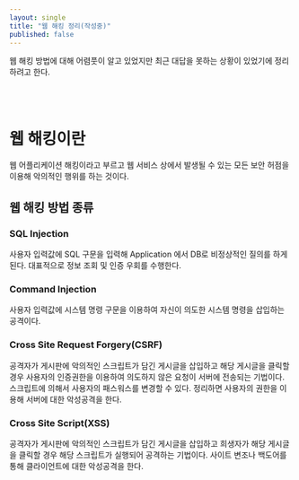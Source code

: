 ```yaml
---
layout: single
title: "웹 해킹 정리(작성중)"
published: false
---
```


웹 해킹 방법에 대해 어렴풋이 알고 있었지만 최근 대답을 못하는 상황이 있었기에 정리하려고 한다.


<br/>
<br/>

# 웹 해킹이란

웹 어플리케이션 해킹이라고 부르고 웹 서비스 상에서 발생될 수 있는 모든 보안 허점을 이용해 악의적인 행위를 하는 것이다.

## 웹 해킹 방법 종류

### SQL Injection

사용자 입력값에 SQL 구문을 입력해 Application 에서 DB로 비정상적인 질의를 하게된다. 대표적으로 정보 조회 및 인증 우회를 수행한다.


### Command Injection
사용자 입력값에 시스템 명령 구문을 이용하여 자신이 의도한 시스템 명령을 삽입하는 공격이다.
 
### Cross Site Request Forgery(CSRF)

공격자가 게시판에 악의적인 스크립트가 담긴 게시글을 삽입하고 해당 게시글을 클릭할 경우 사용자의 인증권한을 이용하여 의도하지 않은 요청이 서버에 전송되는 기법이다. 스크립트에 의해서 사용자의 패스워스를 변경할 수 있다. 정리하면 사용자의 권한을 이용해 서버에 대한 악성공격을 한다.

### Cross Site Script(XSS)

공격자가 게시판에 악의적인 스크립트가 담긴 게시글을 삽입하고 희생자가 해당 게시글을 클릭할 경우 해당 스크립트가 실행되어 공격하는 기법이다.
사이트 변조나 백도어를 통해 클라이언트에 대한 악성공격을 한다.
